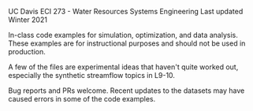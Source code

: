 UC Davis ECI 273 - Water Resources Systems Engineering 
Last updated Winter 2021

In-class code examples for simulation, optimization, and data analysis. These examples are for instructional purposes and should not be used in production.

A few of the files are experimental ideas that haven't quite worked out, especially the synthetic streamflow topics in L9-10.

Bug reports and PRs welcome. Recent updates to the datasets may have caused errors in some of the code examples.